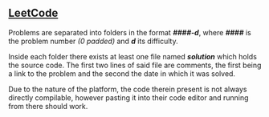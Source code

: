 ## [LeetCode](https://leetcode.com/problemset)

Problems are separated into folders in the format ***####-d***, where ***####*** is the problem number *(0 padded)* and ***d*** its difficulty.

Inside each folder there exists at least one file named ***solution*** which holds the source code. The first two lines of said file are comments, the first being a link to the problem and the second the date in which it was solved.

Due to the nature of the platform, the code therein present is not always directly compilable, however pasting it into their code editor and running from there should work.
